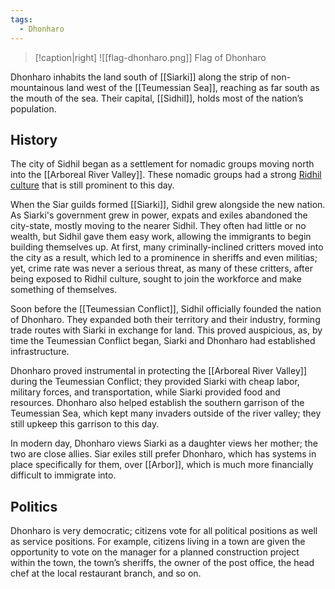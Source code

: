 ```yaml
---
tags:
  - Dhonharo
---
```

> [!caption|right]
> ![[flag-dhonharo.png]]
> Flag of Dhonharo

Dhonharo inhabits the land south of [[Siarki]] along the strip of non-mountainous land west of the [[Teumessian Sea]], reaching as far south as the mouth of the sea. Their capital, [[Sidhil]], holds most of the nation’s population.
## History
The city of Sidhil began as a settlement for nomadic groups moving north into the [[Arboreal River Valley]]. These nomadic groups had a strong [Ridhil culture](Ridhil%20Culture.md) that is still prominent to this day.

When the Siar guilds formed [[Siarki]], Sidhil grew alongside the new nation. As Siarki's government grew in power, expats and exiles abandoned the city-state, mostly moving to the nearer Sidhil. They often had little or no wealth, but Sidhil gave them easy work, allowing the immigrants to begin building themselves up. At first, many criminally-inclined critters moved into the city as a result, which led to a prominence in sheriffs and even militias; yet, crime rate was never a serious threat, as many of these critters, after being exposed to Ridhil culture, sought to join the workforce and make something of themselves.

Soon before the [[Teumessian Conflict]], Sidhil officially founded the nation of Dhonharo. They expanded both their territory and their industry, forming trade routes with Siarki in exchange for land. This proved auspicious, as, by time the Teumessian Conflict began, Siarki and Dhonharo had established infrastructure.

Dhonharo proved instrumental in protecting the [[Arboreal River Valley]] during the Teumessian Conflict; they provided Siarki with cheap labor, military forces, and transportation, while Siarki provided food and resources. Dhonharo also helped establish the southern garrison of the Teumessian Sea, which kept many invaders outside of the river valley; they still upkeep this garrison to this day.

In modern day, Dhonharo views Siarki as a daughter views her mother; the two are close allies. Siar exiles still prefer Dhonharo, which has systems in place specifically for them, over [[Arbor]], which is much more financially difficult to immigrate into.
## Politics
Dhonharo is very democratic; citizens vote for all political positions as well as service positions. For example, citizens living in a town are given the opportunity to vote on the manager for a planned construction project within the town, the town’s sheriffs, the owner of the post office, the head chef at the local restaurant branch, and so on.
